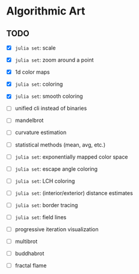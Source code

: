 # Algorithmic Art

## TODO

* [x] `julia set`: scale

* [x] `julia set`: zoom around a point

* [x] 1d color maps

* [x] `julia set`: coloring

* [x] `julia set`: smooth coloring

* [ ] unified cli instead of binaries

* [ ] mandelbrot

* [ ] curvature estimation

* [ ] statistical methods (mean, avg, etc.)

* [ ] `julia set`: exponentially mapped color space

* [ ] `julia set`: escape angle coloring

* [ ] `julia set`: LCH coloring

* [ ] `julia set`: (interior/exterior) distance estimates

* [ ] `julia set`: border tracing

* [ ] `julia set`: field lines

* [ ] progressive iteration visualization

* [ ] multibrot

* [ ] buddhabrot

* [ ] fractal flame
